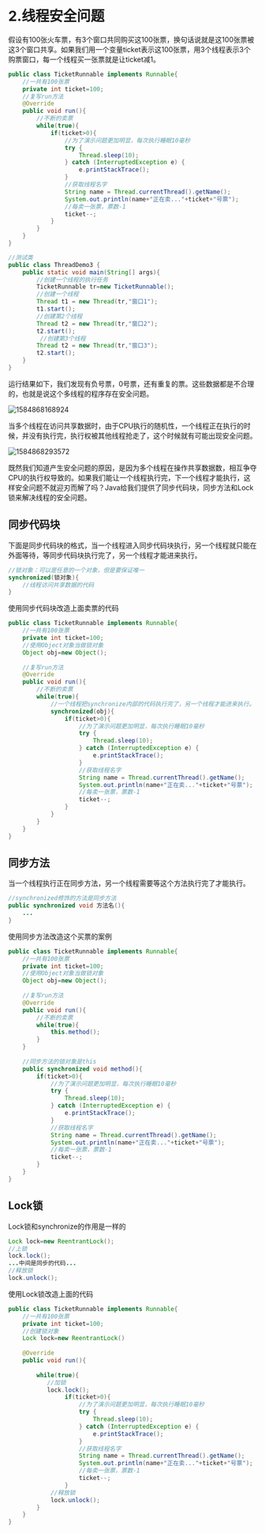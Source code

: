 # 2.线程安全问题

假设有100张火车票，有3个窗口共同购买这100张票，换句话说就是这100张票被这3个窗口共享。如果我们用一个变量ticket表示这100张票，用3个线程表示3个购票窗口，每一个线程买一张票就是让ticket减1。 

```java
public class TicketRunnable implements Runnable{
    //一共有100张票
    private int ticket=100;
    //复写run方法
    @Override
    public void run(){
        //不断的卖票
        while(true){
            if(ticket>0){
                //为了演示问题更加明显，每次执行睡眠10毫秒
                try {
                    Thread.sleep(10);
                } catch (InterruptedException e) {
                    e.printStackTrace();
                }
                //获取线程名字
                String name = Thread.currentThread().getName();
                System.out.println(name+"正在卖..."+ticket+"号票");
                //每卖一张票，票数-1
                ticket--;
            }
        }
    }
}

//测试类
public class ThreadDemo3 {
    public static void main(String[] args){
        //创建一个线程的执行任务
        TicketRunnable tr=new TicketRunnable();
        //创建一个线程
        Thread t1 = new Thread(tr,"窗口1");
        t1.start();
        //创建第2个线程
        Thread t2 = new Thread(tr,"窗口2");
        t2.start();
         //创建第3个线程
        Thread t2 = new Thread(tr,"窗口3");
        t2.start();
    }
}
```

运行结果如下，我们发现有负号票，0号票，还有重复的票。这些数据都是不合理的，也就是说这个多线程的程序存在安全问题。

![1584868168924](assets/1584868168924.png)



当多个线程在访问共享数据时，由于CPU执行的随机性，一个线程正在执行的时候，并没有执行完，执行权被其他线程抢走了，这个时候就有可能出现安全问题。 

![1584868293572](assets/1584868293572.png)

既然我们知道产生安全问题的原因，是因为多个线程在操作共享数据数，相互争夺CPU的执行权导致的。如果我们能让一个线程执行完，下一个线程才能执行，这样安全问题不就迎刃而解了吗？Java给我们提供了同步代码块，同步方法和Lock锁来解决线程的安全问题。

## 同步代码块

下面是同步代码块的格式，当一个线程进入同步代码块执行，另一个线程就只能在外面等待，等同步代码块执行完了，另一个线程才能进来执行。

```java
//锁对象：可以是任意的一个对象，但是要保证唯一
synchronized(锁对象){
    //线程访问共享数据的代码
}
```

使用同步代码块改造上面卖票的代码

```java
public class TicketRunnable implements Runnable{
    //一共有100张票
    private int ticket=100;
    //使用Object对象当做锁对象
    Object obj=new Object();
    
    //复写run方法
    @Override
    public void run(){
        //不断的卖票
        while(true){
            //一个线程把synchronize内部的代码执行完了，另一个线程才能进来执行。
            synchronized(obj){
                if(ticket>0){
                    //为了演示问题更加明显，每次执行睡眠10毫秒
                    try {
                        Thread.sleep(10);
                    } catch (InterruptedException e) {
                        e.printStackTrace();
                    }
                    //获取线程名字
                    String name = Thread.currentThread().getName();
                    System.out.println(name+"正在卖..."+ticket+"号票");
                    //每卖一张票，票数-1
                    ticket--;
                }
            }
        }
    }
}
```



## 同步方法

当一个线程执行正在同步方法，另一个线程需要等这个方法执行完了才能执行。

```java
//synchronized修饰的方法是同步方法
public synchronized void 方法名(){
    ...
}
```

使用同步方法改造这个买票的案例

```java
public class TicketRunnable implements Runnable{
    //一共有100张票
    private int ticket=100;
    //使用Object对象当做锁对象
    Object obj=new Object();
    
    //复写run方法
    @Override
    public void run(){
        //不断的卖票
        while(true){
            this.method();
        }
    }
    
    //同步方法的锁对象是this
    public synchronized void method(){ 
        if(ticket>0){
            //为了演示问题更加明显，每次执行睡眠10毫秒
            try {
                Thread.sleep(10);
            } catch (InterruptedException e) {
                e.printStackTrace();
            }
            //获取线程名字
            String name = Thread.currentThread().getName();
            System.out.println(name+"正在卖..."+ticket+"号票");
            //每卖一张票，票数-1
            ticket--;
        }
    }
}
```



## Lock锁

Lock锁和synchronize的作用是一样的

```java
Lock lock=new ReentrantLock();
//上锁
lock.lock();
...中间是同步的代码...
//释放锁
lock.unlock();
```

使用Lock锁改造上面的代码

```java
public class TicketRunnable implements Runnable{
    //一共有100张票
    private int ticket=100;
    //创建锁对象
    Lock lock=new ReentrantLock()
    
    @Override
    public void run(){
       
        while(true){
           //加锁
           lock.lock();
                if(ticket>0){
                    //为了演示问题更加明显，每次执行睡眠10毫秒
                    try {
                        Thread.sleep(10);
                    } catch (InterruptedException e) {
                        e.printStackTrace();
                    }
                    //获取线程名字
                    String name = Thread.currentThread().getName();
                    System.out.println(name+"正在卖..."+ticket+"号票");
                    //每卖一张票，票数-1
                    ticket--;
                }
            //释放锁
            lock.unlock();
        }
    }
}
```

